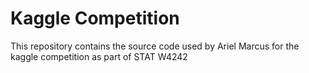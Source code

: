 Kaggle Competition
==================

This repository contains the source code used by Ariel Marcus for the kaggle competition as part of STAT W4242
